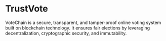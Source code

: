 # TrustVote
VoteChain is a secure, transparent, and tamper-proof online voting system built on blockchain technology. It ensures fair elections by leveraging decentralization, cryptographic security, and immutability.
